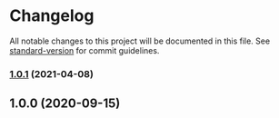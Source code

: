 # Changelog

All notable changes to this project will be documented in this file. See [standard-version](https://github.com/conventional-changelog/standard-version) for commit guidelines.

### [1.0.1](https://github.com/darkjinnee/hostman/compare/v1.0.0...v1.0.1) (2021-04-08)

## 1.0.0 (2020-09-15)
